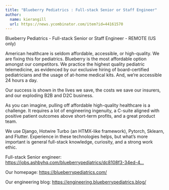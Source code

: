 ```yaml
---
title: "Blueberry Pediatrics : Full-stack Senior or Staff Engineer"
author:
  name: kierangill
  url: https://news.ycombinator.com/item?id=44161570
---
```


<JobNavigation />

Blueberry Pediatrics - Full-stack Senior or Staff Engineer - REMOTE (US only)

American healthcare is seldom affordable, accessible, or high-quality. We are fixing this for pediatrics. Blueberry is the most affordable option amongst our competitors. We practice the highest quality pediatric telemedicine, as evidenced by our exclusive hiring of board-certified pediatricians and the usage of at-home medical kits. And, we’re accessible 24 hours a day.

Our success is shown in the lives we save, the costs we save our insurers, and our exploding B2B and D2C business.

As you can imagine, pulling off affordable high-quality healthcare is a challenge. It requires a lot of engineering ingenuity, a C-suite aligned with positive patient outcomes above short-term profits, and a great product team.

We use Django, Hotwire Turbo (an HTMX-like framework), Pytorch, Sklearn, and Flutter. Experience in these technologies helps, but what’s more important is general full-stack knowledge, curiosity, and a strong work ethic.

Full-stack Senior engineer: <a href="https:&#x2F;&#x2F;jobs.ashbyhq.com&#x2F;blueberrypediatrics&#x2F;dc8108f3-34ed-4701-aa5d-6bfa160a643d?utm_source=hn" rel="nofollow">https:&#x2F;&#x2F;jobs.ashbyhq.com&#x2F;blueberrypediatrics&#x2F;dc8108f3-34ed-4...</a>

Our homepage: <a href="https:&#x2F;&#x2F;blueberrypediatrics.com&#x2F;" rel="nofollow">https:&#x2F;&#x2F;blueberrypediatrics.com&#x2F;</a>

Our engineering blog: <a href="https:&#x2F;&#x2F;engineering.blueberrypediatrics.blog&#x2F;" rel="nofollow">https:&#x2F;&#x2F;engineering.blueberrypediatrics.blog&#x2F;</a>
<JobApplication />
